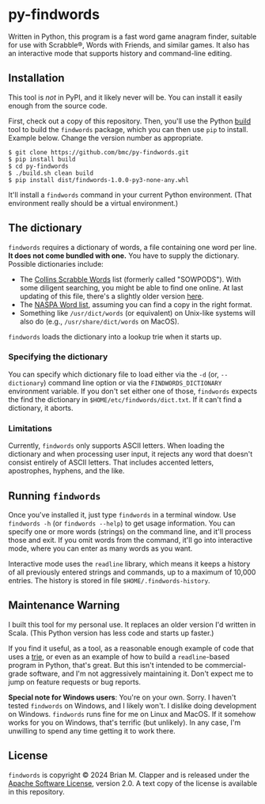 # py-findwords

Written in Python, this program is a fast word game anagram finder, suitable
for use with Scrabble®, Words with Friends, and similar games. It also has an
interactive mode that supports history and command-line editing.

## Installation

This tool is _not_ in PyPI, and it likely never will be. You can install
it easily enough from the source code.

First, check out a copy of this repository. Then, you'll use the Python
[build](https://build.pypa.io/en/stable/index.html) tool to build the
`findwords` package, which you can then use `pip` to install. Example
below. Change the version number as appropriate.

```shell
$ git clone https://github.com/bmc/py-findwords.git
$ pip install build
$ cd py-findwords
$ ./build.sh clean build
$ pip install dist/findwords-1.0.0-py3-none-any.whl
```

It'll install a `findwords` command in your current Python environment.
(That environment really should be a virtual environment.)

## The dictionary

`findwords` requires a dictionary of words, a file containing one word
per line. **It does not come bundled with one.** You have to supply the
dictionary. Possible dictionaries include:

* The [Collins Scrabble Words](https://en.wikipedia.org/wiki/Collins_Scrabble_Words)
  list (formerly called "SOWPODS"). With some diligent searching, you might
  be able to find one online. At last updating of this file, there's a slightly
  older version [here](https://github.com/MReeveCO/sowpods).
* The [NASPA Word list](https://en.wikipedia.org/wiki/NASPA_Word_List),
  assuming you can find a copy in the right format.
* Something like `/usr/dict/words` (or equivalent) on Unix-like systems
  will also do (e.g., `/usr/share/dict/words` on MacOS).

`findwords` loads the dictionary into a lookup trie when it starts up.

### Specifying the dictionary

You can specify which dictionary file to load either via the `-d` (or,
`--dictionary`) command line option or via the `FINDWORDS_DICTIONARY`
environment variable. If you don't set either one of those, `findwords`
expects the find the dictionary in `$HOME/etc/findwords/dict.txt`. If it
can't find a dictionary, it aborts.

### Limitations

Currently, `findwords` only supports ASCII letters. When loading the
dictionary and when processing user input, it rejects any word that doesn't
consist entirely of ASCII letters. That includes accented letters, apostrophes,
hyphens, and the like.

## Running `findwords`

Once you've installed it, just type `findwords` in a terminal window.
Use `findwords -h` (or `findwords --help`) to get usage information. You
can specify one or more words (strings) on the command line, and it'll process
those and exit. If you omit words from the command, it'll go into interactive
mode, where you can enter as many words as you want.

Interactive mode uses the `readline` library, which means it keeps a history
of all previously entered strings and commands, up to a maximum of 10,000
entries. The history is stored in file `$HOME/.findwords-history`.

## Maintenance Warning

I built this tool for my personal use. It replaces an older version I'd written
in Scala. (This Python version has less code and starts up faster.)

If you find it useful, as a tool, as a reasonable enough example of code
that uses a [trie](https://en.wikipedia.org/wiki/Trie), or even as an example
of how to build a `readline`-based program in Python, that's great. But this
isn't intended to be commercial-grade software, and I'm not aggressively
maintaining it. Don't expect me to jump on feature requests or bug reports.

**Special note for Windows users**: You're on your own. Sorry. I haven't
tested `findwords` on Windows, and I likely won't. I dislike doing development
on Windows. `findwords` runs fine for me on Linux and MacOS. If it somehow
works for you on Windows, that's terrific (but unlikely). In any case, I'm
unwilling to spend any time getting it to work there.

## License

`findwords` is copyright © 2024 Brian M. Clapper and is released under the
[Apache Software License](https://apache.org/licenses/LICENSE-2.0), version
2.0. A text copy of the license is available in this repository.
